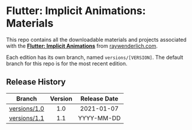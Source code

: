 # Flutter: Implicit Animations: Materials

This repo contains all the downloadable materials and projects associated with the **[Flutter: Implicit Animations](https://www.raywenderlich.com/library)** from [raywenderlich.com](https://www.raywenderlich.com).

Each edition has its own branch, named `versions/[VERSION]`. The default branch for this repo is for the most recent edition.

## Release History

| Branch                                                                                 | Version | Release Date |
| -------------------------------------------------------------------------------------- |:-------:|:------------:|
| [versions/1.0](https://github.com/raywenderlich/video-fia-materials/tree/versions/1.0) | 1.0     | 2021-01-07   |
| [versions/1.1](https://github.com/raywenderlich/video-fia-materials/tree/versions/1.1) | 1.1    | YYYY-MM-DD   |